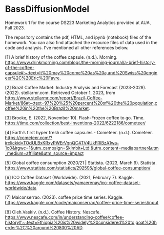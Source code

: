 # BassDiffusionModel
Homework 1 for the course DS223:Marketing Analytics provided at AUA, Fall 2023. 

The repository contains the pdf, HTML, and ipynb (notebook) files of the homework. You can also find attached the resource files of data used in the code and analysis. I've mentioned all other references below. 



[1] A brief history of the coffee capsule. (n.d.). Morning. https://www.drinkmorning.com/blogs/the-morning-journal/a-brief-history-of-the-coffee-capsule#:~:text=It%20may%20come%20as%20a,and%20Swiss%20engineer%2C%20Eric%20Favre.

[2] Brazil Coffee Market: Industry Analysis and Forecast (2023-2029). (2022). stellarmr.com. Retrieved October 1, 2023, from https://www.stellarmr.com/report/Brazil-Coffee-Market/86#:~:text=97%20%25%20percent%20of%20the%20population,coffee%20in%20the%20Brazil%20market.

[3] Brooke, E. (2022, November 10). Flash-Frozen coffee to go. Time. https://time.com/collection/best-inventions-2022/6222186/cometeer/
 
[4] Earth’s first hyper fresh coffee capsules - Cometeer. (n.d.). Cometeer. https://cometeer.com/?irclickid=TOdULBxKRxyPWErVgnQC4TV4UkFRIBzA1wa-1o0&irgwc=1&utm_campaign=Skimbit+Ltd.&utm_content=mediapartner&utm_medium=affiliate&utm_source=impact

[5] Global coffee consumption 2020/21 | Statista. (2023, March 9). Statista. https://www.statista.com/statistics/292595/global-coffee-consumption/

[6] ICO Coffee Dataset (Worldwide). (2021, February 7). Kaggle. https://www.kaggle.com/datasets/yamaerenay/ico-coffee-dataset-worldwide/data
    
  
[7] Maiconserrao. (2023). coffee price time series. Kaggle. https://www.kaggle.com/code/maiconserrao/coffee-price-time-series/input


[8] Oleh.Vaskiv. (n.d.). Coffee History. Nescafe. https://www.nescafe.com/in/understanding-coffee/coffee-history#:~:text=Ethiopia%20is%20widely%20considered%20to,goat%20herder%2C%20around%20800%20AD.
   
        
